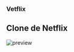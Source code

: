 ### Vetflix

## Clone de Netflix

![preview](https://github.com/Monty-Gabriel/Vetflix/blob/master/preview/preview.gif)
